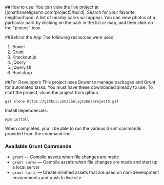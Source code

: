 ##How to use:
You can view the live project at [jonathanseligsohn.com/project5/build].
Search for your favorite neighborhood. A list of nearby parks will appear.
You can view photos of a particular park by clicking on the park in the list or map, and then click on the "photos" icon.

##Behind the App
The following resources were used:
1. Bower
2. Grunt
3. Knockout.js
4. jQuery
5. jQuery UI
6. Bootstrap

##For Developers
This project uses Bower to manage packages and Grunt for automated tasks. You must have these downloaded already to use.
To start the project, clone the project from github

    git clone https://github.com/JSeligsohn/project5.git
Install dependencies:

    npm install
When completed, you'll be able to run the various Grunt commands provided from the command line.

### Available Grunt Commands

* `grunt` — Compile assets when file changes are made
* `grunt serve` — Compile assets when file changes are made and start up a local server
* `grunt build` — Create minified assets that are used on non-development environments and push to live site